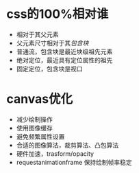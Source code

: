# css的100%相对谁

- 相对于其父元素
- 父元素尺寸相对于其*包含块*
- 普通流，包含块是最近块级祖先元素
- 绝对定位，最近具有定位属性的祖先
- 固定定位，包含块是视口


# canvas优化
- 减少绘制操作
- 使用图像缓存
- 避免频繁属性设置
- 合适的图像算法，裁剪算法、凸包算法
- 硬件加速，trasform/opacity
- requestanimationframe 保持绘制帧率稳定